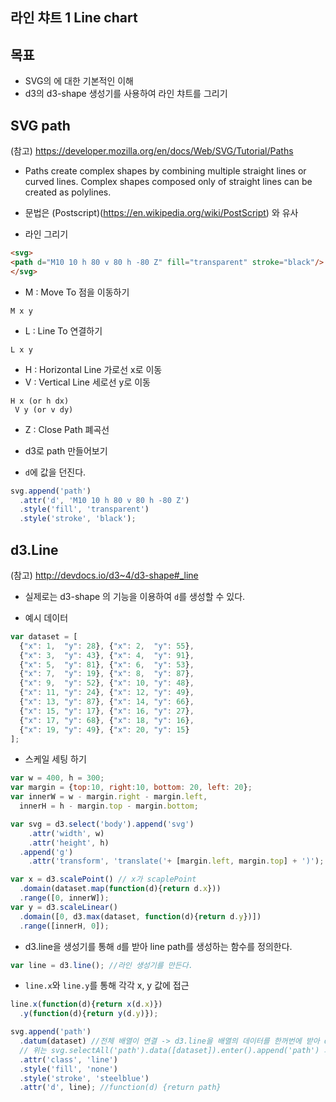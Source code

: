 라인 챠트 1 Line chart
---

목표
---
- SVG의 <path>에 대한 기본적인 이해
- d3의 d3-shape 생성기를 사용하여 라인 챠트를 그리기


SVG path
---
(참고) https://developer.mozilla.org/en/docs/Web/SVG/Tutorial/Paths

- Paths create complex shapes by combining multiple straight lines or curved lines. Complex shapes composed only of straight lines can be created as polylines.

- 문법은 (Postscript)(https://en.wikipedia.org/wiki/PostScript) 와 유사

- 라인 그리기

```html
<svg>
<path d="M10 10 h 80 v 80 h -80 Z" fill="transparent" stroke="black"/>
</svg>
```
- M : Move To 점을 이동하기

```
M x y
```

- L : Line To 연결하기 

```
L x y
```

- H : Horizontal Line 가로선 x로 이동
- V : Vertical Line 세로선 y로 이동

```
H x (or h dx)
 V y (or v dy)
```

- Z : Close Path 폐곡선


- d3로 path 만들어보기 
 - `d`에 값을 던진다.
```javascript
svg.append('path')
  .attr('d', 'M10 10 h 80 v 80 h -80 Z')
  .style('fill', 'transparent')
  .style('stroke', 'black');
```

d3.Line
---
(참고) http://devdocs.io/d3~4/d3-shape#_line

- 실제로는 d3-shape 의 기능을 이용하여 `d`를 생성할 수 있다.


- 예시 데이터 
```javascript
var dataset = [
  {"x": 1,  "y": 28}, {"x": 2,  "y": 55},
  {"x": 3,  "y": 43}, {"x": 4,  "y": 91},
  {"x": 5,  "y": 81}, {"x": 6,  "y": 53},
  {"x": 7,  "y": 19}, {"x": 8,  "y": 87},
  {"x": 9,  "y": 52}, {"x": 10, "y": 48},
  {"x": 11, "y": 24}, {"x": 12, "y": 49},
  {"x": 13, "y": 87}, {"x": 14, "y": 66},
  {"x": 15, "y": 17}, {"x": 16, "y": 27},
  {"x": 17, "y": 68}, {"x": 18, "y": 16},
  {"x": 19, "y": 49}, {"x": 20, "y": 15}
];
```


- 스케일 세팅 하기

```javascript
var w = 400, h = 300;
var margin = {top:10, right:10, bottom: 20, left: 20};
var innerW = w - margin.right - margin.left,
  innerH = h - margin.top - margin.bottom;

var svg = d3.select('body').append('svg')
    .attr('width', w)
    .attr('height', h)
  .append('g')
    .attr('transform', 'translate('+ [margin.left, margin.top] + ')');

var x = d3.scalePoint() // x가 scaplePoint 
  .domain(dataset.map(function(d){return d.x})) 
  .range([0, innerW]);
var y = d3.scaleLinear()
  .domain([0, d3.max(dataset, function(d){return d.y})])
  .range([innerH, 0]);

```



- d3.line을 생성기를 통해 `d`를 받아 line path를 생성하는 함수를 정의한다.

```javascript
var line = d3.line(); //라인 생성기를 만든다.
```
- `line.x`와 `line.y`를 통해 각각 x, y 값에 접근

```javascript
line.x(function(d){return x(d.x)})
  .y(function(d){return y(d.y)});

svg.append('path')
  .datum(dataset) //전체 배열이 연결 -> d3.line을 배열의 데이터를 한꺼번에 받아 d에 들어갈 스트링을 생성, 따라서 배열이 한개의 데이터 단위가 되어야함.
  // 위는 svg.selectAll('path').data([dataset]).enter().append('path') 와 동일 
  .attr('class', 'line')
  .style('fill', 'none')
  .style('stroke', 'steelblue')
  .attr('d', line); //function(d) {return path}
```


